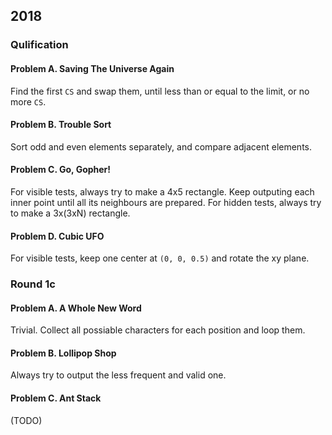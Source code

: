## 2018

### Qulification

#### Problem A. Saving The Universe Again

Find the first `CS` and swap them, until less than or equal to the limit, or no more `CS`.

#### Problem B. Trouble Sort

Sort odd and even elements separately, and compare adjacent elements.

#### Problem C. Go, Gopher!

For visible tests, always try to make a 4x5 rectangle. Keep outputing each inner point until all its neighbours are prepared.
For hidden tests, always try to make a 3x(3xN) rectangle.

#### Problem D. Cubic UFO

For visible tests, keep one center at `(0, 0, 0.5)` and rotate the xy plane.

### Round 1c

#### Problem A. A Whole New Word

Trivial. Collect all possiable characters for each position and loop them.

#### Problem B. Lollipop Shop

Always try to output the less frequent and valid one.

#### Problem C. Ant Stack

(TODO)
